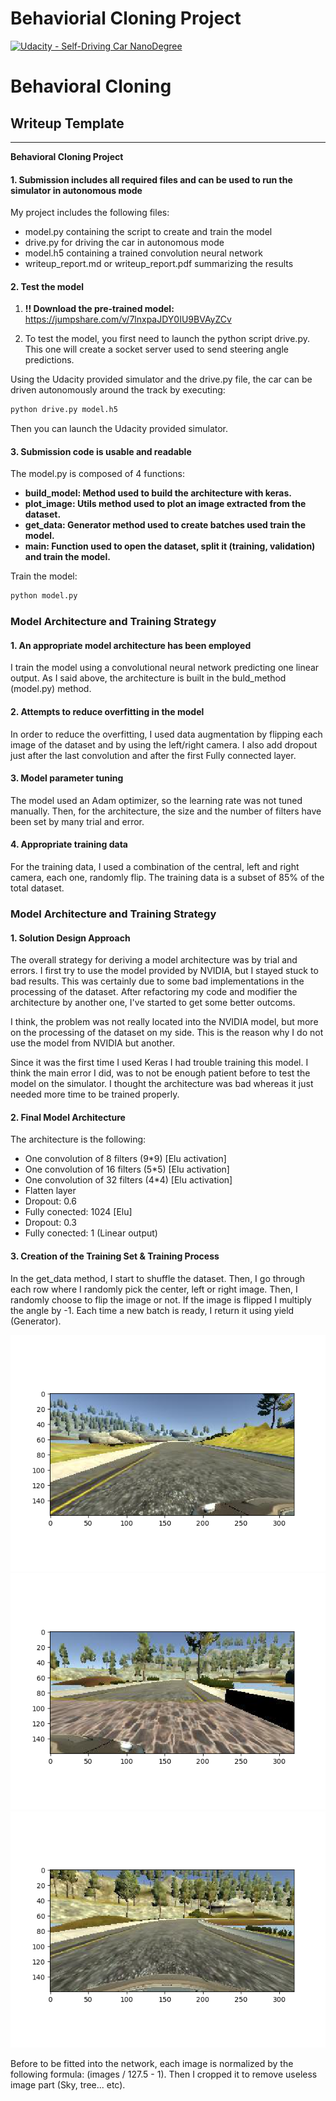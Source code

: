 # Behaviorial Cloning Project

[![Udacity - Self-Driving Car NanoDegree](https://s3.amazonaws.com/udacity-sdc/github/shield-carnd.svg)](http://www.udacity.com/drive)

# **Behavioral Cloning**

## Writeup Template

---

**Behavioral Cloning Project**

#### 1. Submission includes all required files and can be used to run the simulator in autonomous mode

My project includes the following files:
* model.py containing the script to create and train the model
* drive.py for driving the car in autonomous mode
* model.h5 containing a trained convolution neural network
* writeup_report.md or writeup_report.pdf summarizing the results

#### 2. Test the model

1) <b>!! Download the pre-trained model:</b> https://jumpshare.com/v/7lnxpaJDY0IU9BVAyZCv

2) To test the model, you first need to launch the python script drive.py. This one will create a socket server used to send steering angle predictions.

Using the Udacity provided simulator and the drive.py file, the car can be driven autonomously around the track by executing:

```sh
python drive.py model.h5
```

Then you can launch the Udacity provided simulator.

#### 3. Submission code is usable and readable

The model.py is composed of 4 functions:
    <ul>
        <li><b>build_model: Method used to build the architecture with keras.</b></li>
        <li><b>plot_image: Utils method used to plot an image extracted from the dataset.</b></li>
        <li><b>get_data: Generator method used to create batches used train the model.</b></li>
        <li><b>main: Function used to open the dataset, split it (training, validation) and train the model.</b></li>
    </ul>

Train the model:
```sh
python model.py
```

### Model Architecture and Training Strategy

#### 1. An appropriate model architecture has been employed

I train the model using a convolutional neural network predicting one linear output. As I said above, the architecture is built in the buld_method (model.py) method.

#### 2. Attempts to reduce overfitting in the model

In order to reduce the overfitting, I used data augmentation by flipping each image of the dataset and by using the left/right camera. I also add dropout just after the last convolution and after the first Fully connected layer.

#### 3. Model parameter tuning

The model used an Adam optimizer, so the learning rate was not tuned manually. Then, for the architecture, the size and the number of filters have been set by many trial and error.

#### 4. Appropriate training data

For the training data, I used a combination of the central, left and right camera, each one, randomly flip. The training data is a subset of 85% of the total dataset.

### Model Architecture and Training Strategy

#### 1. Solution Design Approach

The overall strategy for deriving a model architecture was by trial and errors. I first try to use the model provided by NVIDIA, but I stayed stuck to bad results. This was certainly due to some bad implementations in the processing of the dataset. After refactoring my code and modifier the architecture by another one, I've started to get some better outcoms.

I think, the problem was not really located into the NVIDIA model, but more on the processing of the dataset on my side. This is the reason why I do not use the model from NVIDIA but another.

Since it was the first time I used Keras I had trouble training this model. I think the main error I did, was to not be enough patient before to test the model on the simulator. I thought the architecture was bad whereas it just needed more time to be trained properly.

#### 2. Final Model Architecture

The architecture is the following:
<ul>
    <li>One convolution of 8 filters (9*9) [Elu activation]</li>
    <li>One convolution of 16 filters (5*5) [Elu activation]</li>
    <li>One convolution of 32 filters (4*4) [Elu activation]</li>
    <li>Flatten layer</li>
    <li>Dropout: 0.6</li>
    <li>Fully conected: 1024 [Elu]</li>
    <li>Dropout: 0.3</li>
    <li>Fully conected: 1 (Linear output)</li>
</ul>

#### 3. Creation of the Training Set & Training Process

In the get_data method, I start to shuffle the dataset. Then, I go through each row where I randomly pick the center, left or right image. Then, I randomly choose to flip the image or not. If the image is flipped I multiply the angle by -1. Each time a new batch is ready, I return it using yield (Generator).

<img src="images/left.png" /><img src="images/right.png" /><img src="images/center.png" />

Before to be fitted into the network, each image is normalized by the following formula: (images / 127.5 - 1). Then I cropped it to remove useless image part (Sky, tree... etc).
